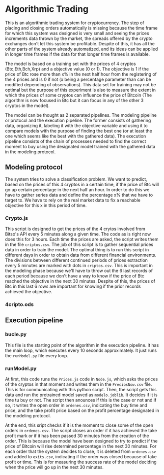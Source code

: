 # Algorithmic Trading

This is an algorithmic trading system for cryptocurrency. The step of placing and closing orders automatically is missing because the time frame for which this system was designed is very small and seeing the prices increments data thrown by the market, the spreads offered by the crypto exchanges don't let this system be profitable. Despite of this, it has all the other parts of the system already automatized, and its ideas can be applied in longer time frames if the data for that longer time frames is available. 

The model is based on a training set with the prices of 4 cryptos (Btc,Eth,Bch,Xrp) and a objective value (0 or 1). The objective is 1 if the price of Btc rose more than x% in
the next half hour from the registering of the 4 prices and is 0 if not (x being a percentage parameter than can be modified depending of observations). This data set for training may not be optimal but the purpose of this experiment is also to measure the extent in which the prices of some cryptos can influence the price of Bitcoin (The algorithm is now focused in Btc but it can focus in any of the other 3 cryptos in the model).

The model can be thought as 2 separated pipelines. The modeling pipeline or protocol and the execution pipeline. The former consists of gathering data, organizing it, labeling it with the objective variable and using it to compare models with the purpose of finding the best one (or at least the one which seems like the best with the gathered data). The execution pipeline consists of the chain of processes needed to find the correct moment to buy using the designated model trained with the gathered data in the modeling protocol. 

## Modeling protocol

The system tries to solve a classification problem. We want to predict, based on the prices of this 4 cryptos in a certain time, if the price of Btc will go up certain percentage in the next half an hour. In order to do this we have to gather series data and define the percentage x% that we have to target to. We have to rely on the real market data to fix a reachable objective for this x in this period of time.

### Crypto.js

This script is designed to get the prices of the 4 crytos involved from Bitso's API every 5 minutes along a given time. The code as is right now does this for 3 hours. Each time the prices are asked, the script writes them in the file `criptos.csv`. The job of this script is to gather sequential prices data in order to train the model. The optimal thing is to run this script in different days in order to obtain data from different financial environments. The divisions between different continued periods of prices extraction every 5 minutes are marked with dots in `criptos.csv`. This is important in the modeling phase because we'll have to throw out the 6 last records of each period because we don't have a way to know if the price of Btc reached the objective in the next 30 minutes. Despite of this, the prices of Btc in this last 6 rows are important for knowing if the prior records achieved the objective.

### 4cripto.ods








## Execution pipeline

### bucle.py

This file is the starting point of the algorithm in the execution pipeline. It has the main loop, which executes every 10 seconds approximately. It just runs the `runModel.py` file every loop.

### runModel.py

At first, this code runs the `Prices.js` code in `Node.js`, which asks the prices of the cryptos in that moment and writes them in the `PreciosNow.csv` file. This is for communicating with this python script. Then, the script gets this data and run the pretrained model saved as `modelo.joblib`. It decides if it is time tu buy or not. The script then anounces if this is the case or not and if so, it writes the open order in `ordenes.csv`, indicating the buy time and price, and the take profit price based on the profit percentage designated in the modeling protocol. 

At the end, this sript checks if it is the moment to close some of the open orders in `ordenes.csv`. The script closes an order if it has achieved the take profit mark or if it has been passed 30 minutes from the creation of the order. This is because the model have been designed to try to predict if the price of Bitcoin will rise determined percentage in the next 30 minutes. For each order that the system decides to close, it is deleted from `ordenes.csv` and added to `exits.csv`, indicating if the order was closed because of take profit or time. This is for measuring the success rate of the model deciding when the price will go up in the next 30 minutes.







